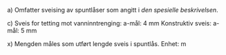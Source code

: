 a) Omfatter sveising av spuntlåser som angitt i *den spesielle beskrivelsen*.

c) Sveis for tetting mot vanninntrenging: a-mål: 4 mm
Konstruktiv sveis: a-mål: 5 mm

x) Mengden måles som utført lengde sveis i spuntlås. Enhet: m

